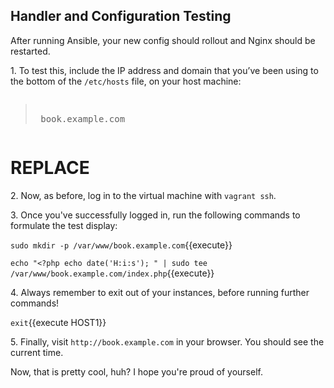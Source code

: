 ## Handler and Configuration Testing

After running Ansible, your new config should rollout and Nginx should be restarted.

1\. To test this, include the IP address and domain that you’ve been using to the bottom of the `/etc/hosts` file, on your host machine:

<pre class="file" data-filename="/etc/hosts"><blockquote>
<IP> book.example.com
</blockquote></pre>

# REPLACE
2\. Now, as before, log in to the virtual machine with `vagrant ssh`.

3\. Once you've successfully logged in, run the following commands to formulate the test display:

`sudo mkdir -p /var/www/book.example.com`{{execute}}

`echo "<?php echo date('H:i:s'); " | sudo tee /var/www/book.example.com/index.php`{{execute}}

4\. Always remember to exit out of your instances, before running further commands!

`exit`{{execute HOST1}}

5\. Finally, visit `http://book.example.com` in your browser. You should see the current time.

Now, that is pretty cool, huh? I hope you're proud of yourself.
